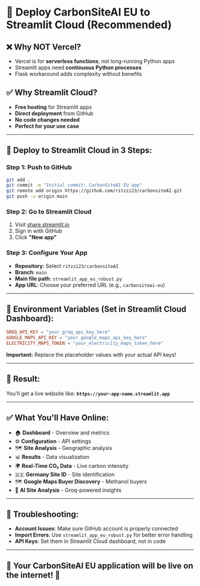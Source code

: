 # 🚀 **Deploy CarbonSiteAI EU to Streamlit Cloud (Recommended)**

## ❌ **Why NOT Vercel?**
- Vercel is for **serverless functions**, not long-running Python apps
- Streamlit apps need **continuous Python processes**
- Flask workaround adds complexity without benefits

## ✅ **Why Streamlit Cloud?**
- **Free hosting** for Streamlit apps
- **Direct deployment** from GitHub
- **No code changes needed**
- **Perfect for your use case**

---

## 🚀 **Deploy to Streamlit Cloud in 3 Steps:**

### **Step 1: Push to GitHub**
```bash
git add .
git commit -m "Initial commit: CarbonSiteAI EU app"
git remote add origin https://github.com/ritzzi23/carbonsiteAI.git
git push -u origin main
```

### **Step 2: Go to Streamlit Cloud**
1. Visit [share.streamlit.io](https://share.streamlit.io)
2. Sign in with GitHub
3. Click **"New app"**

### **Step 3: Configure Your App**
- **Repository**: Select `ritzzi23/carbonsiteAI`
- **Branch**: `main`
- **Main file path**: `streamlit_app_eu_robust.py`
- **App URL**: Choose your preferred URL (e.g., `carbonsiteai-eu`)

---

## 🔑 **Environment Variables (Set in Streamlit Cloud Dashboard):**
```toml
GROQ_API_KEY = "your_groq_api_key_here"
GOOGLE_MAPS_API_KEY = "your_google_maps_api_key_here"
ELECTRICITY_MAPS_TOKEN = "your_electricity_maps_token_here"
```

**Important:** Replace the placeholder values with your actual API keys!

---

## 🎯 **Result:**
You'll get a live website like:
**`https://your-app-name.streamlit.app`**

---

## ✅ **What You'll Have Online:**
- 🏠 **Dashboard** - Overview and metrics
- ⚙️ **Configuration** - API settings
- 🗺️ **Site Analysis** - Geographic analysis
- 📊 **Results** - Data visualization
- 🌍 **Real-Time CO₂ Data** - Live carbon intensity
- 🇩🇪 **Germany Site ID** - Site identification
- 🗺️ **Google Maps Buyer Discovery** - Methanol buyers
- 🤖 **AI Site Analysis** - Groq-powered insights

---

## 🚨 **Troubleshooting:**
- **Account Issues**: Make sure GitHub account is properly connected
- **Import Errors**: Use `streamlit_app_eu_robust.py` for better error handling
- **API Keys**: Set them in Streamlit Cloud dashboard, not in code

---

## 🌟 **Your CarbonSiteAI EU application will be live on the internet!** 🎯
